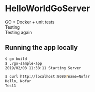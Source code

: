 # HelloWorldGoServer
GO + Docker + unit tests<br>
Testing<br>
Testing again

## Running the app locally

```bash
$ go build
$ ./go-sample-app
2019/02/03 11:38:11 Starting Server
```

```bash
$ curl http://localhost:8080?name=Nofar
Hello, Nofar 
Test1
``` 

  
   
   
    
         
          
               
 
   
  
